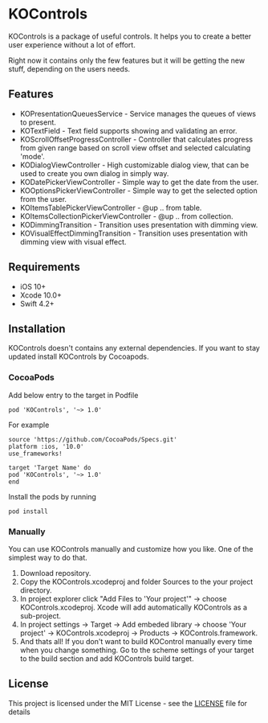 # KOControls

KOControls is a package of useful controls. It helps you to create a better user experience without a lot of effort.

Right now it contains only the few features but it will be getting the new stuff, depending on the users needs.

## Features
- KOPresentationQueuesService - Service manages the queues of views to present. 
- KOTextField - Text field supports showing and validating an error.
- KOScrollOffsetProgressController - Controller that calculates progress from given range based on scroll view offset and selected calculating 'mode'. 
- KODialogViewController -  High customizable dialog view, that can be used to create you own dialog in simply way.
- KODatePickerViewController - Simple way to get the date from the user.
- KOOptionsPickerViewController - Simple way to get the selected option from the user.
- KOItemsTablePickerViewController - @up .. from table.
- KOItemsCollectionPickerViewController - @up .. from collection.
- KODimmingTransition - Transition uses presentation with dimming view.
- KOVisualEffectDimmingTransition - Transition uses presentation with dimming view with visual effect.

## Requirements

* iOS 10+
* Xcode 10.0+
* Swift 4.2+

## Installation

KOControls doesn't contains any external dependencies. If you want to stay updated install KOControls by Cocoapods.

### CocoaPods

Add below entry to the target in Podfile
```
pod 'KOControls', '~> 1.0'
```
For example

```
source 'https://github.com/CocoaPods/Specs.git'
platform :ios, '10.0'
use_frameworks!

target 'Target Name' do
pod 'KOControls', '~> 1.0'
end
```
Install the pods by running

```
pod install
```

### Manually

You can use KOControls manually and customize how you like. One of the simplest way to do that.

1. Download repository.
2. Copy the KOControls.xcodeproj and folder Sources to the your project directory.
3. In project explorer click "Add Files to 'Your project'" -> choose KOControls.xcodeproj. Xcode will add automatically KOControls as a sub-project.
4. In project settings -> Target -> Add embeded library ->  choose 'Your project' -> KOControls.xcodeproj -> Products -> KOControls.framework.
5. And thats all! If you don't want to build KOControl manually every time when you change something. Go to the scheme settings of your target to the build section and add KOControls build target.


## License

This project is licensed under the MIT License - see the [LICENSE](LICENSE) file for details
